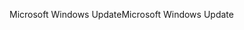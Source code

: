 <span data-ttu-id="a57e4-101">Microsoft Windows Update</span><span class="sxs-lookup"><span data-stu-id="a57e4-101">Microsoft Windows Update</span></span>